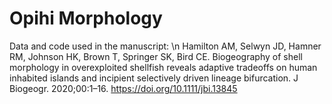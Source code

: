 # Opihi Morphology

Data and code used in the manuscript: \n
Hamilton AM, Selwyn JD, Hamner RM, Johnson HK, Brown T, Springer SK, Bird CE. Biogeography of shell morphology in overexploited shellfish reveals adaptive tradeoffs on human inhabited islands and incipient selectively driven lineage bifurcation. J Biogeogr. 2020;00:1–16. https://doi.org/10.1111/jbi.13845
